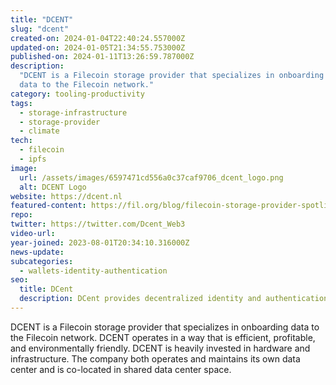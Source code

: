 ```yaml
---
title: "DCENT"
slug: "dcent"
created-on: 2024-01-04T22:40:24.557000Z
updated-on: 2024-01-05T21:34:55.753000Z
published-on: 2024-01-11T13:26:59.787000Z
description:
  "DCENT is a Filecoin storage provider that specializes in onboarding
  data to the Filecoin network."
category: tooling-productivity
tags:
  - storage-infrastructure
  - storage-provider
  - climate
tech:
  - filecoin
  - ipfs
image:
  url: /assets/images/6597471cd556a0c37caf9706_dcent_logo.png
  alt: DCENT Logo
website: https://dcent.nl
featured-content: https://fil.org/blog/filecoin-storage-provider-spotlight-dcent/
repo:
twitter: https://twitter.com/Dcent_Web3
video-url:
year-joined: 2023-08-01T20:34:10.316000Z
news-update:
subcategories:
  - wallets-identity-authentication
seo:
  title: DCent
  description: DCent provides decentralized identity and authentication solutions.
---
```


DCENT is a Filecoin storage provider that specializes in onboarding data to the Filecoin network. DCENT operates in a way that is efficient, profitable, and environmentally friendly. DCENT is heavily invested in hardware and infrastructure. The company both operates and maintains its own data center and is co-located in shared data center space.
